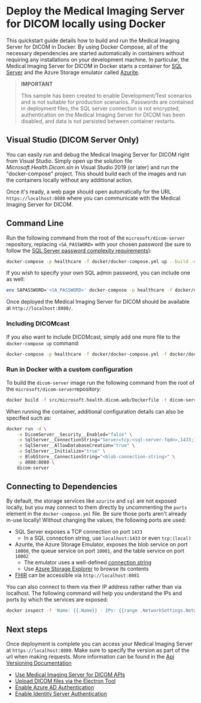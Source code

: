 # Deploy the Medical Imaging Server for DICOM locally using Docker

This quickstart guide details how to build and run the Medical Imaging Server for DICOM in Docker. By using Docker Compose, all of the necessary dependencies are started automatically in containers without requiring any installations on your development machine. In particular, the Medical Imaging Server for DICOM in Docker starts a container for [SQL Server](https://docs.microsoft.com/sql/linux/quickstart-install-connect-docker?view=sql-server-ver15&pivots=cs1-bash) and the Azure Storage emulator called [Azurite](https://github.com/Azure/Azurite).

> **IMPORTANT**
>
> This sample has been created to enable Development/Test scenarios and is not suitable for production scenarios. Passwords are contained in deployment files, the SQL server connection is not encrypted, authentication on the Medical Imaging Server for DICOM has been disabled, and data is not persisted between container restarts.

## Visual Studio (DICOM Server Only)

You can easily run and debug the Medical Imaging Server for DICOM right from Visual Studio. Simply open up the solution file *Microsoft.Health.Dicom.sln* in Visual Studio 2019 (or later) and run the "docker-compose" project. This should build each of the images and run the containers locally without any additional action.

Once it's ready, a web page should open automatically for the URL `https://localhost:8080` where you can communicate with the Medical Imaging Server for DICOM.

## Command Line

Run the following command from the root of the `microsoft/dicom-server` repository, replacing `<SA_PASSWORD>` with your chosen password (be sure to follow the [SQL Server password complexity requirements](https://docs.microsoft.com/sql/relational-databases/security/password-policy?view=sql-server-ver15#password-complexity)):

```bash
docker-compose -p healthcare -f docker/docker-compose.yml up --build -d
```

If you wish to specify your own SQL admin password, you can include one as well:

```bash
env SAPASSWORD='<SA_PASSWORD>' docker-compose -p healthcare -f docker/docker-compose.yml up --build -d
```

Once deployed the Medical Imaging Server for DICOM should be available at `http://localhost:8080/`.

### Including DICOMcast

If you also want to include DICOMcast, simply add one more file to the `docker-compose up` command:

```bash
docker-compose -p healthcare -f docker/docker-compose.yml -f docker/docker-compose.cast.yml up --build -d
```

### Run in Docker with a custom configuration

To build the `dicom-server` image run the following command from the root of the `microsoft/dicom-server`repository:

```bash
docker build -f src/microsoft.health.dicom.web/Dockerfile -t dicom-server .
```

When running the container, additional configuration details can also be specified such as:

```bash
docker run -d \
    -e DicomServer__Security__Enabled="false" \
    -e SqlServer__ConnectionString="Server=tcp:<sql-server-fqdn>,1433;Initial Catalog=Dicom;Persist Security Info=False;User ID=sa;Password=<sql-sa-password>;MultipleActiveResultSets=False;Connection Timeout=30;TrustServerCertificate=true" \
    -e SqlServer__AllowDatabaseCreation="true" \
    -e SqlServer__Initialize="true" \
    -e BlobStore__ConnectionString="<blob-connection-string>" \
    -p 8080:8080 \
    dicom-server
```

## Connecting to Dependencies

By default, the storage services like `azurite` and `sql` are not exposed locally, but you may connect to them directly by uncommenting the `ports` element in the `docker-compose.yml` file. Be sure those ports aren't already in-use locally! Without changing the values, the following ports are used:
* SQL Server exposes a TCP connection on port `1433`
  * In a SQL connection string, use `localhost:1433` or even `tcp:(local)`
* Azurite, the Azure Storage Emulator, exposes the blob service on port `10000`, the queue service on port `10001`, and the table service on port `10002`
  * The emulator uses a well-defined [connection string](https://docs.microsoft.com/en-us/azure/storage/common/storage-use-emulator#connect-to-the-emulator-account-using-the-well-known-account-name-and-key)
  * Use [Azure Storage Explorer](https://azure.microsoft.com/features/storage-explorer/) to browse its contents
* [FHIR](https://github.com/microsoft/fhir-server) can be accessible via `http://localhost:8081`

You can also connect to them via their IP address rather rather than via localhost. The following command will help you understand the IPs and ports by which the services are exposed:

```bash
docker inspect -f 'Name: {{.Name}} - IPs: {{range .NetworkSettings.Networks}}{{.IPAddress}}{{end}} - Ports: {{.Config.ExposedPorts}}' $(docker ps -aq)
```

## Next steps

Once deployment is complete you can access your Medical Imaging Server at `https://localhost:8080`. Make sure to specify the version as part of the url when making requests. More information can be found in the [Api Versioning Documentation](../api-versioning.md)

* [Use Medical Imaging Server for DICOM APIs](../tutorials/use-the-medical-imaging-server-apis.md)
* [Upload DICOM files via the Electron Tool](../../tools/dicom-web-electron)
* [Enable Azure AD Authentication](../how-to-guides/enable-authentication-with-tokens.md)
* [Enable Identity Server Authentication](../development/identity-server-authentication.md)
